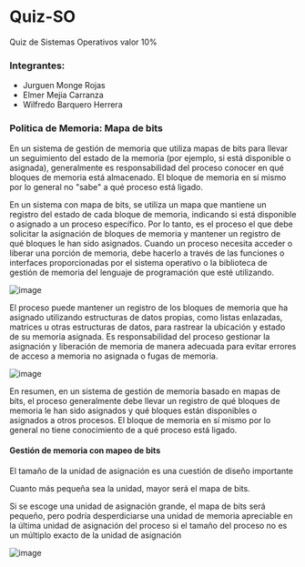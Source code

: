 # Quiz-SO
Quiz de Sistemas Operativos valor 10%


### Integrantes: 

* Jurguen Monge Rojas
* Elmer Mejia Carranza
* Wilfredo Barquero Herrera


### Politica de Memoria: Mapa de bits

En un sistema de gestión de memoria que utiliza mapas de bits para llevar un seguimiento del estado de la memoria (por ejemplo,
si está disponible o asignada), generalmente es responsabilidad del proceso conocer en qué bloques de memoria está almacenado. 
El bloque de memoria en sí mismo por lo general no "sabe" a qué proceso está ligado.

En un sistema con mapa de bits, se utiliza un mapa que mantiene un registro del estado de cada bloque de memoria, indicando 
si está disponible o asignado a un proceso específico. Por lo tanto, es el proceso el que debe solicitar la asignación de bloques
de memoria y mantener un registro de qué bloques le han sido asignados. Cuando un proceso necesita acceder o liberar una porción 
de memoria, debe hacerlo a través de las funciones o interfaces proporcionadas por el sistema operativo o la biblioteca de gestión 
de memoria del lenguaje de programación que esté utilizando.

![image](https://user-images.githubusercontent.com/68663454/233809016-2fc95142-a384-41f8-94dc-0b362cf93c74.png)

El proceso puede mantener un registro de los bloques de memoria que ha asignado utilizando estructuras de datos propias, como 
listas enlazadas, matrices u otras estructuras de datos, para rastrear la ubicación y estado de su memoria asignada. Es 
responsabilidad del proceso gestionar la asignación y liberación de memoria de manera adecuada para evitar errores de 
acceso a memoria no asignada o fugas de memoria.

![image](https://user-images.githubusercontent.com/68663454/233810559-5a150d2f-899e-484f-9293-41039ff2f62b.png)


En resumen, en un sistema de gestión de memoria basado en mapas de bits, el proceso generalmente debe llevar un registro de qué
bloques de memoria le han sido asignados y qué bloques están disponibles o asignados a otros procesos. El bloque de memoria en
sí mismo por lo general no tiene conocimiento de a qué proceso está ligado.

#### Gestión de memoria con mapeo de bits

El tamaño de la unidad de asignación es una cuestión de diseño importante

Cuanto más pequeña sea la unidad, mayor será el mapa de bits.

Si se escoge una unidad de asignación grande, el mapa de bits será
pequeño, pero podría desperdiciarse una unidad de memoria
apreciable en la última unidad de asignación del proceso si el
tamaño del proceso no es un múltiplo exacto de la unidad de
asignación

![image](https://user-images.githubusercontent.com/68663454/233810550-81c1c0a5-89e3-462f-a834-2b0fe313ae38.png)



